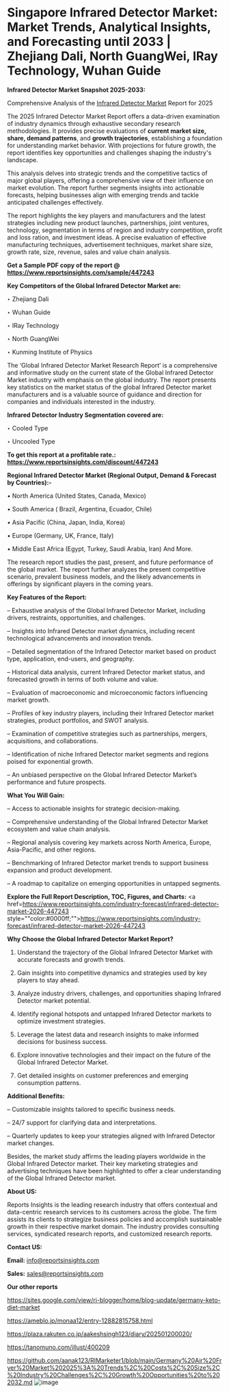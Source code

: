 # Singapore Infrared Detector Market: Market Trends, Analytical Insights, and Forecasting until 2033 | Zhejiang Dali, North GuangWei, IRay Technology, Wuhan Guide

<strong>Infrared Detector Market Snapshot 2025-2033:</strong>

Comprehensive Analysis of the <a href=https://www.reportsinsights.com/sample/447243>Infrared Detector Market</a> Report for 2025

The 2025 Infrared Detector Market Report offers a data-driven examination of industry dynamics through exhaustive secondary research methodologies. It provides precise evaluations of <strong>current market size, share, demand patterns</strong>, and <strong>growth trajectories</strong>, establishing a foundation for understanding market behavior. With projections for future growth, the report identifies key opportunities and challenges shaping the industry's landscape.

This analysis delves into strategic trends and the competitive tactics of major global players, offering a comprehensive view of their influence on market evolution. The report further segments insights into actionable forecasts, helping businesses align with emerging trends and tackle anticipated challenges effectively.

The report highlights the key players and manufacturers and the latest strategies including new product launches, partnerships, joint ventures, technology, segmentation in terms of region and industry competition, profit and loss ration, and investment ideas. A precise evaluation of effective manufacturing techniques, advertisement techniques, market share size, growth rate, size, revenue, sales and value chain analysis.

<strong>Get a Sample PDF copy of the report @ <a href=https://www.reportsinsights.com/sample/447243 style=color:#0000ff;>https://www.reportsinsights.com/sample/447243</a></strong>

<strong>Key Competitors of the Global Infrared Detector Market are:</strong>

‣ Zhejiang Dali

‣ Wuhan Guide

‣ IRay Technology

‣ North GuangWei

‣ Kunming Institute of Physics

The ‘Global Infrared Detector Market Research Report’ is a comprehensive and informative study on the current state of the Global Infrared Detector Market industry with emphasis on the global industry. The report presents key statistics on the market status of the global Infrared Detector market manufacturers and is a valuable source of guidance and direction for companies and individuals interested in the industry.

<strong>Infrared Detector Industry Segmentation covered are:</strong>

‣ Cooled Type

‣ Uncooled Type

<strong>To get this report at a profitable rate.: <a href=https://www.reportsinsights.com/discount/447243 style=color:#0000ff;>https://www.reportsinsights.com/discount/447243</a></strong>

<strong>Regional Infrared Detector Market (Regional Output, Demand &amp; Forecast by Countries):-</strong>

• North America (United States, Canada, Mexico)

• South America ( Brazil, Argentina, Ecuador, Chile)

• Asia Pacific (China, Japan, India, Korea)

• Europe (Germany, UK, France, Italy)

• Middle East Africa (Egypt, Turkey, Saudi Arabia, Iran) And More.

The research report studies the past, present, and future performance of the global market. The report further analyzes the present competitive scenario, prevalent business models, and the likely advancements in offerings by significant players in the coming years.

<strong>Key Features of the Report:</strong>

– Exhaustive analysis of the Global Infrared Detector Market, including drivers, restraints, opportunities, and challenges.

– Insights into Infrared Detector market dynamics, including recent technological advancements and innovation trends.

– Detailed segmentation of the Infrared Detector market based on product type, application, end-users, and geography.

– Historical data analysis, current Infrared Detector market status, and forecasted growth in terms of both volume and value.

– Evaluation of macroeconomic and microeconomic factors influencing market growth.

– Profiles of key industry players, including their Infrared Detector market strategies, product portfolios, and SWOT analysis.

– Examination of competitive strategies such as partnerships, mergers, acquisitions, and collaborations.

– Identification of niche Infrared Detector market segments and regions poised for exponential growth.

– An unbiased perspective on the Global Infrared Detector Market’s performance and future prospects.

<strong>What You Will Gain:</strong>

– Access to actionable insights for strategic decision-making.

– Comprehensive understanding of the Global Infrared Detector Market ecosystem and value chain analysis.

– Regional analysis covering key markets across North America, Europe, Asia-Pacific, and other regions.

– Benchmarking of Infrared Detector market trends to support business expansion and product development.

– A roadmap to capitalize on emerging opportunities in untapped segments.

<strong>Explore the Full Report Description, TOC, Figures, and Charts:</strong>
<a href=https://www.reportsinsights.com/industry-forecast/infrared-detector-market-2026-447243 style=""color:#0000ff;"">https://www.reportsinsights.com/industry-forecast/infrared-detector-market-2026-447243</a>

<strong>Why Choose the Global Infrared Detector Market Report?</strong>

1. Understand the trajectory of the Global Infrared Detector Market with accurate forecasts and growth trends.

2. Gain insights into competitive dynamics and strategies used by key players to stay ahead.

3. Analyze industry drivers, challenges, and opportunities shaping Infrared Detector market potential.

4. Identify regional hotspots and untapped Infrared Detector markets to optimize investment strategies.

5. Leverage the latest data and research insights to make informed decisions for business success.

6. Explore innovative technologies and their impact on the future of the Global Infrared Detector Market.

7. Get detailed insights on customer preferences and emerging consumption patterns.

<strong>Additional Benefits:</strong>

– Customizable insights tailored to specific business needs.

– 24/7 support for clarifying data and interpretations.

– Quarterly updates to keep your strategies aligned with Infrared Detector market changes.

Besides, the market study affirms the leading players worldwide in the Global Infrared Detector market. Their key marketing strategies and advertising techniques have been highlighted to offer a clear understanding of the Global Infrared Detector market.

<strong><strong>About US</strong>:</strong>

Reports Insights is the leading research industry that offers contextual and data-centric research services to its customers across the globe. The firm assists its clients to strategize business policies and accomplish sustainable growth in their respective market domain. The industry provides consulting services, syndicated research reports, and customized research reports.

<strong>Contact US:</strong>

<p class=><b>Email:</b> <a href=mailto:info@reportsinsights.com>info@reportsinsights.com</a></p>
<p class=><b>Sales:</b> <a href=mailto:sales@reportsinsights.com>sales@reportsinsights.com</a></p>

<strong>Our other reports</strong>

<a href=https://sites.google.com/view/ri-blogger/home/blog-update/germany-keto-diet-market>https://sites.google.com/view/ri-blogger/home/blog-update/germany-keto-diet-market</a>

<a href=https://ameblo.jp/monaa12/entry-12882815758.html>https://ameblo.jp/monaa12/entry-12882815758.html</a>

<a href=https://plaza.rakuten.co.jp/aakeshsingh123/diary/202501200020/>https://plaza.rakuten.co.jp/aakeshsingh123/diary/202501200020/</a>

<a href=https://tanomuno.com/illust/400209>https://tanomuno.com/illust/400209</a>

<a href=https://github.com/aanak123/RIMarketer1/blob/main/Germany%20Air%20Fryer%20Market%202025%3A%20Trends%2C%20Costs%2C%20Size%2C%20Industry%20Challenges%2C%20Growth%20Opportunities%20to%202032.md>https://github.com/aanak123/RIMarketer1/blob/main/Germany%20Air%20Fryer%20Market%202025%3A%20Trends%2C%20Costs%2C%20Size%2C%20Industry%20Challenges%2C%20Growth%20Opportunities%20to%202032.md</a>
![image](https://github.com/user-attachments/assets/22ad1813-4c7d-4bf7-9fac-3c17ce846310)
